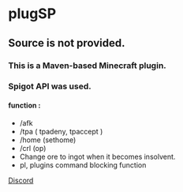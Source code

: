 # plugSP
## Source is not provided.

### This is a Maven-based Minecraft plugin.
### Spigot API was used.

#### function :
- /afk
- /tpa ( tpadeny, tpaccept )
- /home (sethome)
- /crl (op)
- Change ore to ingot when it becomes insolvent.
- pl, plugins command blocking function

[Discord](https://discord.gg/2UqkvTTDa6)

